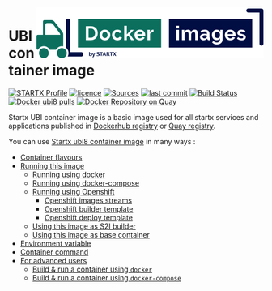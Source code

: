<img align="right" src="https://raw.githubusercontent.com/startxfr/docker-images/ubi8/travis/logo-small.svg?sanitize=true">

# UBI container image

[![STARTX Profile](https://img.shields.io/badge/provider-startx-green.svg)](https://github.com/startxfr) [![licence](https://img.shields.io/github/license/startxfr/docker-images.svg)](https://github.com/startxfr/docker-images) [![Sources](https://img.shields.io/badge/startx-docker--images-blue.svg)](https://github.com/startxfr/docker-images/tree/ubi8/OS/)
[![last commit](https://img.shields.io/github/last-commit/startxfr/docker-images.svg)](https://github.com/startxfr/docker-images) [![Build Status](https://travis-ci.org/startxfr/docker-images.svg?branch=ubi8)](https://travis-ci.org/startxfr/docker-images) [![Docker ubi8 pulls](https://img.shields.io/docker/pulls/startx/ubi8)](https://hub.docker.com/r/startx/ubi8) [![Docker Repository on Quay](https://quay.io/repository/startx/ubi8/status "Docker Repository on Quay")](https://quay.io/repository/startx/ubi8)

Startx UBI container image is a basic image used for all startx services and applications published in
[Dockerhub registry](https://hub.docker.com/u/startx) or [Quay registry](https://quay.io/repository/startx).

You can use [Startx ubi8 container image](https://docker-images.readthedocs.io/en/latest/OS/ubi8) in many ways :

- [Container flavours](https://docker-images.readthedocs.io/en/latest/OS/ubi8#container-flavours)
- [Running this image](https://docker-images.readthedocs.io/en/latest/OS/ubi8#running-this-image)
  - [Running using docker](https://docker-images.readthedocs.io/en/latest/OS/ubi8#running-using-docker)
  - [Running using docker-compose](https://docker-images.readthedocs.io/en/latest/OS/ubi8#running-using-docker-compose)
  - [Running using Openshift](https://docker-images.readthedocs.io/en/latest/OS/ubi8#running-using-openshift)
    - [Openshift images streams](https://docker-images.readthedocs.io/en/latest/OS/ubi8#openshift-images-streams)
    - [Openshift builder template](https://docker-images.readthedocs.io/en/latest/OS/ubi8#openshift-builder-template)
    - [Openshift deploy template](https://docker-images.readthedocs.io/en/latest/OS/ubi8#openshift-deploy-template)
  - [Using this image as S2I builder](https://docker-images.readthedocs.io/en/latest/OS/ubi8#using-this-image-as-s2i-builder)
  - [Using this image as base container](https://docker-images.readthedocs.io/en/latest/OS/ubi8#using-this-image-as-base-container)
- [Environment variable](https://docker-images.readthedocs.io/en/latest/OS/ubi8#environment-variable)
- [Container command](https://docker-images.readthedocs.io/en/latest/OS/ubi8#container-command)
- [For advanced users](https://docker-images.readthedocs.io/en/latest/OS/ubi8#for-advanced-users)
  - [Build & run a container using `docker`](https://docker-images.readthedocs.io/en/latest/OS/ubi8#build--run-a-container-using-docker)
  - [Build & run a container using `docker-compose`](https://docker-images.readthedocs.io/en/latest/OS/ubi8#build--run-a-container-using-docker-compose)
